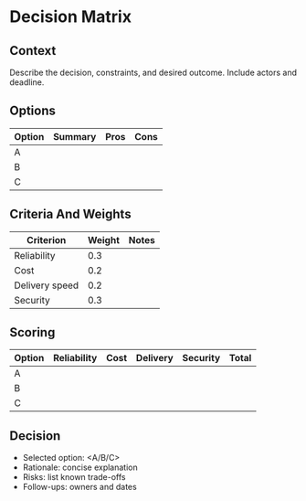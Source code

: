 # Decision Matrix

## Context
Describe the decision, constraints, and desired outcome. Include actors and deadline.

## Options
| Option | Summary | Pros | Cons |
|-------|---------|------|------|
| A |  |  |  |
| B |  |  |  |
| C |  |  |  |

## Criteria And Weights
| Criterion | Weight | Notes |
|-----------|--------|-------|
| Reliability | 0.3 |  |
| Cost | 0.2 |  |
| Delivery speed | 0.2 |  |
| Security | 0.3 |  |

## Scoring
| Option | Reliability | Cost | Delivery | Security | Total |
|--------|------------:|-----:|---------:|---------:|------:|
| A |  |  |  |  |  |
| B |  |  |  |  |  |
| C |  |  |  |  |  |

## Decision
- Selected option: <A/B/C>
- Rationale: concise explanation
- Risks: list known trade-offs
- Follow-ups: owners and dates

